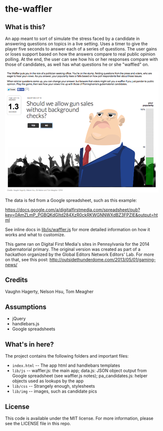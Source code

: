 the-waffler
===========

What is this?
-------------

An app meant to sort of simulate the stress faced by a candidate in answering questions on topics in a live setting. Uses a timer to give the player five seconds to answer each of a series of questions. The user gains or loses support based on how the answers compare to real public opinion polling. At the end, the user can see how his or her responses compare with those of candidates, as well has what questions he or she "waffled" on.

![The Waffler](screenshots/waffler.png)


The data is fed from a Google spreadsheet, such as this example:

<https://docs.google.com/a/digitalfirstmedia.com/spreadsheet/pub?key=0AmZLmP_PGBQKdGItd284XzR0ckRKWGNNWXdBZ3FPZlE&output=html>

See inline docs in [lib/js/waffler.js](lib/js/waffler.js) for more detailed information on how it works and what to customize.


This game ran on Digital First Media's sites in Pennsylvania for the 2014 gubernatorial primary. The original version was created as part of a hackathon organized by the Global Editors Network Editors' Lab. For more on that, see this post: <http://outsidethunderdome.com/2013/05/01/gaming-news/>

Credits
---------

Vaughn Hagerty, Nelson Hsu, Tom Meagher

Assumptions
-----------

* jQuery
* handlebars.js
* Google spreadsheets

What's in here?
---------------

The project contains the following folders and important files:

* ``index.html`` -- The app html and handlebars templates
* ``lib/js`` -- waffler.js: the main app; data.js: JSON object output from Google spreadsheet (see waffler.js notes); pa_candidates.js: helper objects used as lookups by the app
* ``lib/css`` -- Strangely enough, stylesheets
* ``lib/img`` -- images, such as candidate pics


License
----------

This code is available under the MIT license. For more information, please see the LICENSE file in this repo.

